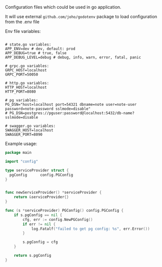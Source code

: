 Configuration files which could be used in go application. 

It will use external `github.com/joho/godotenv` package to load configuration from the .env file

Env file variables:

```.dotenv

# state.go variables:
APP_ENV=dev # dev, default: prod
APP_DEBUG=true # true, false
APP_DEBUG_LEVEL=debug # debug, info, warn, error, fatal, panic

# grpc.go variables:
GRPC_HOST=localhost
GRPC_PORT=50050

# http.go variables:
HTTP_HOST=localhost
HTTP_PORT=8080

# pg variables:
PG_DSN="host=localhost port=54321 dbname=note user=note-user password=note-password sslmode=disable"
# PG_DSN=postgres://pguser:password@localhost:5432/db-name?sslmode=disable

# swagger.go variables:
SWAGGER_HOST=localhost
SWAGGER_PORT=8090

```

Example usage:
```go
package main

import "config"

type serviceProvider struct {
  pgConfig      config.PGConfig
}


func newServiceProvider() *serviceProvider {
	return &serviceProvider{}
}

func (s *serviceProvider) PGConfig() config.PGConfig {
	if s.pgConfig == nil {
		cfg, err := config.NewPGConfig()
		if err != nil {
			log.Fatalf("failed to get pg config: %s", err.Error())
		}

		s.pgConfig = cfg
	}

	return s.pgConfig
}

```
